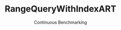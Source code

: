 ---
layout: docu
title: RangeQueryWithIndexART
subtitle: Continuous Benchmarking
selected: Micro
expanded: Benchmarking
benchmark: /individual_results/RangeQueryWithIndexART.html
---